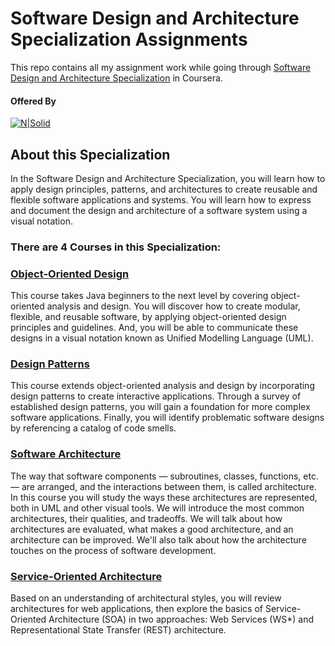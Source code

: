 # Software Design and Architecture Specialization Assignments

This repo contains all my assignment work while going through [Software Design and Architecture Specialization](https://www.coursera.org/specializations/software-design-architecture) in Coursera. 

#### Offered By
[![N|Solid](https://d3njjcbhbojbot.cloudfront.net/api/utilities/v1/imageproxy/https://coursera-university-assets.s3.amazonaws.com/35/23d929219e4489c2d11215009dc699/coursera_180x180.png?auto=format%2Ccompress&dpr=1&w=120&h=120&q=40)](https://d3njjcbhbojbot.cloudfront.net/api/utilities/v1/imageproxy/https://coursera-university-assets.s3.amazonaws.com/35/23d929219e4489c2d11215009dc699/coursera_180x180.png?auto=format%2Ccompress&dpr=1&w=120&h=120&q=40)

## About this Specialization
In the Software Design and Architecture Specialization, you will learn how to apply design principles, patterns, and architectures to create reusable and flexible software applications and systems. You will learn how to express and document the design and architecture of a software system using a visual notation.

### There are 4 Courses in this Specialization:

### [Object-Oriented Design](https://www.coursera.org/learn/object-oriented-design)
This course takes Java beginners to the next level by covering object-oriented analysis and design. You will discover how to create modular, flexible, and reusable software, by applying object-oriented design principles and guidelines. And, you will be able to communicate these designs in a visual notation known as Unified Modelling Language (UML).

### [Design Patterns](https://www.coursera.org/learn/design-patterns)
This course extends object-oriented analysis and design by incorporating design patterns to create interactive applications. Through a survey of established design patterns, you will gain a foundation for more complex software applications. Finally, you will identify problematic software designs by referencing a catalog of code smells.

### [Software Architecture](https://www.coursera.org/learn/software-architecture)
The way that software components — subroutines, classes, functions, etc. — are arranged, and the interactions between them, is called architecture. In this course you will study the ways these architectures are represented, both in UML and other visual tools. We will introduce the most common architectures, their qualities, and tradeoffs. We will talk about how architectures are evaluated, what makes a good architecture, and an architecture can be improved. We'll also talk about how the architecture touches on the process of software development.

### [Service-Oriented Architecture](https://www.coursera.org/learn/service-oriented-architecture)
  Based on an understanding of architectural styles, you will review architectures for web applications, then explore the basics of Service-Oriented Architecture (SOA) in two approaches: Web Services (WS*) and Representational State Transfer (REST) architecture.